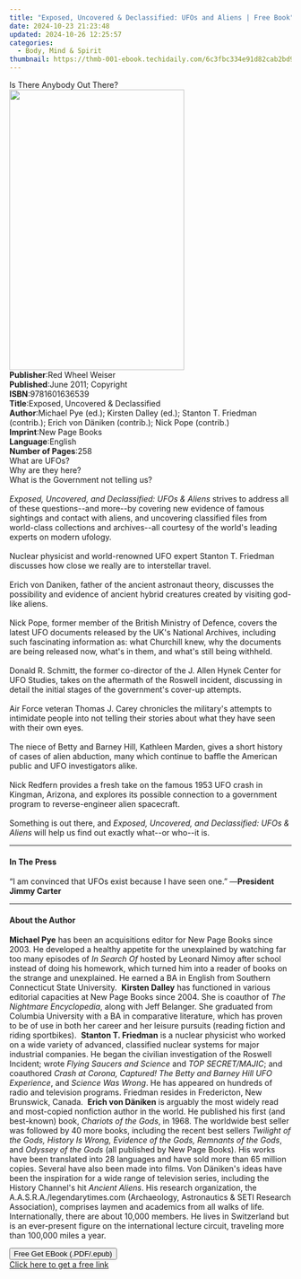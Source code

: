 ```yaml
---
title: "Exposed, Uncovered & Declassified: UFOs and Aliens | Free Book"
date: 2024-10-23 21:23:48
updated: 2024-10-26 12:25:57
categories:
  - Body, Mind & Spirit
thumbnail: https://thmb-001-ebook.techidaily.com/6c3fbc334e91d82cab2bd9e69b6e1a4a84d66a09de58a060319b8a9ccc18dd94.jpg
---
```

<main id="book-container">
  <div class="flex flex-col">
    <div class="book-brief flex-1 py-6 px-4 sm:p-6 md:py-10 md:px-8">
      <!-- brief-->
      <div class="book-brief-main">Is There Anybody Out There?</div>
    </div>
    <div
      class="book-meta-info flex-1 grid gap-4 col-start-1 col-end-3 row-start-1 sm:mb-6 sm:grid-cols-4 lg:gap-6 lg:col-start-2 lg:row-end-6 lg:row-span-6 lg:mb-0"
    >
      <div
        class="book-meta-info-left place-content-center mt-4 p-4 text-sm leading-6 col-start-2 col-span-2 dark:text-slate-400"
      >
        <img
          class="w-full h-500 object-cover rounded-lg sm:h-255 sm:col-span-2 lg:col-span-full"
          src="https://img-001-ebook.techidaily.com/88a104b31d7f6d68e90f6f7f0a7abf885fff11ffb4398df648966d13dfecd244.jpg"
          alt=""
          width="312"
          height="500"
        />
      </div>
      <div
        class="book-meta-info-right mt-2 col-start-1 row-start-2 col-span-3 self-center"
      >
        <!-- meta data  -->
        <div class="flex flex-col px-4 md:px-8">
          <div class="flex-1">
            <strong>Publisher</strong>:<span class="px-2"
              >Red Wheel Weiser</span
            >
          </div>
          <div class="flex-1">
            <strong>Published</strong>:<span class="px-2"
              >June 2011; Copyright</span
            >
          </div>
          <div class="flex-1">
            <strong>ISBN</strong>:<span class="px-2">9781601636539</span>
          </div>
          <div class="flex-1">
            <strong>Title</strong>:<span class="px-2"
              >Exposed, Uncovered &amp; Declassified</span
            >
          </div>
          <div class="flex-1">
            <strong>Author</strong>:<span class="px-2"
              >Michael Pye (ed.); Kirsten Dalley (ed.); Stanton T. Friedman
              (contrib.); Erich von Däniken (contrib.); Nick Pope
              (contrib.)</span
            >
          </div>
          <div class="flex-1">
            <strong>Imprint</strong>:<span class="px-2">New Page Books</span>
          </div>
          <div class="flex-1">
            <strong>Language</strong>:<span class="px-2">English</span>
          </div>
          <div class="flex-1">
            <strong>Number of Pages</strong>:<span class="px-2">258</span>
          </div>
        </div>
      </div>
    </div>
    <div class="book-description flex-1 py-6 px-4 sm:p-6 md:py-10 md:px-8">
      <div class="book-description-main">
        <div accordion-content="" id="description">
          What are UFOs?<br />Why are they here?<br />What is the Government not
          telling us?<br /><br /><i
            >Exposed, Uncovered, and Declassified: UFOs &amp; Aliens</i
          >
          strives to address all of these questions--and more--by covering new
          evidence of famous sightings and contact with aliens, and uncovering
          classified files from world-class collections and archives--all
          courtesy of the world's leading experts on modern ufology.<br /><br />Nuclear
          physicist and world-renowned UFO expert Stanton T. Friedman discusses
          how close we really are to interstellar travel.<br /><br />Erich von
          Daniken, father of the ancient astronaut theory, discusses the
          possibility and evidence of ancient hybrid creatures created by
          visiting god-like aliens.<br /><br />Nick Pope, former member of the
          British Ministry of Defence, covers the latest UFO documents released
          by the UK's National Archives, including such fascinating information
          as: what Churchill knew, why the documents are being released now,
          what's in them, and what's still being withheld.<br /><br />Donald R.
          Schmitt, the former co-director of the J. Allen Hynek Center for UFO
          Studies, takes on the aftermath of the Roswell incident, discussing in
          detail the initial stages of the government's cover-up attempts.<br /><br />Air
          Force veteran Thomas J. Carey chronicles the military's attempts to
          intimidate people into not telling their stories about what they have
          seen with their own eyes.<br /><br />The niece of Betty and Barney
          Hill, Kathleen Marden, gives a short history of cases of alien
          abduction, many which continue to baffle the American public and UFO
          investigators alike.<br /><br />Nick Redfern provides a fresh take on
          the famous 1953 UFO crash in Kingman, Arizona, and explores its
          possible connection to a government program to reverse-engineer alien
          spacecraft.<br /><br />Something is out there, and
          <i>Exposed, Uncovered, and Declassified: UFOs &amp; Aliens</i> will
          help us find out exactly what--or who--it is.
        </div>
        <div class="accordion-fader"></div>
      </div>
    </div>
    <div class="book-excerpts flex-1 py-6 px-4 sm:p-6 md:py-10 md:px-8">
      <!-- excerpts-->
      <div class="book-excerpts-main">
        <hr />
        <h4 class="placeholder placeholder-heading">
          <span>In The Press</span>
        </h4>
        <p>
          “I am convinced that UFOs exist because I have seen one.” —<b
            >President Jimmy Carter</b
          >
        </p>
      </div>
    </div>
    <div class="book-about-author flex-1 py-6 px-4 sm:p-6 md:py-10 md:px-8">
      <!-- about author-->
      <div class="book-main-author-main">
        <hr />
        <h4 class="placeholder placeholder-heading">
          <span>About the Author</span>
        </h4>
        <p>
          <b>Michael Pye</b> has been an acquisitions editor for New Page Books
          since 2003. He developed a healthy appetite for the unexplained by
          watching far too many episodes of <i>In Search Of </i>hosted by
          Leonard Nimoy after school instead of doing his homework, which turned
          him into a reader of books on the strange and unexplained. He earned a
          BA in English from Southern Connecticut State University.&nbsp;
          <b>Kirsten Dalley</b> has functioned in various editorial capacities
          at New Page Books since 2004. She is coauthor of
          <i>The Nightmare Encyclopedia</i>, along with Jeff Belanger. She
          graduated from Columbia University with a BA in comparative
          literature, which has proven to be of use in both her career and her
          leisure pursuits (reading fiction and riding sportbikes).&nbsp;
          <b>Stanton T. Friedman</b> is a nuclear physicist who worked on a wide
          variety of advanced, classified nuclear systems for major industrial
          companies. He began the civilian investigation of the Roswell
          Incident; wrote<i> Flying Saucers and Science</i> and
          <i>TOP SECRET/MAJIC</i>; and coauthored
          <i
            >Crash at Corona, Captured! The Betty and Barney Hill UFO
            Experience</i
          >, and <i>Science Was Wrong</i>. He has appeared on hundreds of radio
          and television programs. Friedman resides in Fredericton, New
          Brunswick, Canada.&nbsp; <b>Erich von Däniken</b> is arguably the most
          widely read and most-copied nonfiction author in the world. He
          published his first (and best-known) book,<i> Chariots of the Gods</i
          >, in 1968. The worldwide best seller was followed by 40 more books,
          including the recent best sellers
          <i
            >Twilight of the Gods, History Is Wrong, Evidence of the Gods,
            Remnants of the Gods</i
          >, and <i>Odyssey of the Gods</i> (all published by New Page Books).
          His works have been translated into 28 languages and have sold more
          than 65 million copies. Several have also been made into films. Von
          Däniken's ideas have been the inspiration for a wide range of
          television series, including the History Channel's hit
          <i>Ancient Aliens</i>. His research organization, the
          A.A.S.R.A./legendarytimes.com (Archaeology, Astronautics &amp; SETI
          Research Association), comprises laymen and academics from all walks
          of life. Internationally, there are about 10,000 members. He lives in
          Switzerland but is an ever-present figure on the international lecture
          circuit, traveling more than 100,000 miles a year.
        </p>
      </div>
    </div>
    <div class="book-free-get flex-1 py-6 px-4 sm:p-6 md:py-10 md:px-8">
      <button
        id="btn-free-get"
        class="bg-blue-500 hover:bg-blue-700 text-white font-bold py-2 px-4 rounded"
      >
        Free Get EBook (.PDF/.epub)
      </button>
      <div id="countdown-display" class="px-2 text-lg mt-2"></div>
      <a
        id="free-link"
        class="hidden bg-blue-500 hover:bg-blue-700 text-white font-bold py-2 px-4 rounded"
        href="https://www.ebooks.com/en-us/book/209539767/exposed-uncovered-declassified-ufos-and-aliens/michael-pye/"
        target="_blank"
        >Click here to get a free link</a
      >
    </div>
    <script>
      let countdownTime = 0;
      let countdownInterval = null;
      document
        .getElementById('btn-free-get')
        .addEventListener('click', startCountdown);
      function startCountdown() {
        countdownTime = new Date().getTime() + 60000 * 3;
        countdownInterval = setInterval(updateCountdown, 1000);
        document.getElementById('btn-free-get').disabled = true;
        document
          .getElementById('btn-free-get')
          .classList.add('bg-gray-500', 'cursor-not-allowed');
      }
      function updateCountdown() {
        let currentTime = new Date().getTime();
        let timeLeft = countdownTime - currentTime;
        let secondsLeft = Math.floor(timeLeft / 1000);
        document.getElementById('countdown-display').innerHTML =
          `Remaining time: ${secondsLeft} seconds.`;
        if (secondsLeft <= 0) {
          clearInterval(countdownInterval);
          document.getElementById('btn-free-get').classList.add('hidden');
          document.getElementById('free-link').classList.remove('hidden');
          document.getElementById('countdown-display').innerHTML = '';
        }
      }
    </script>
  </div>
</main>
